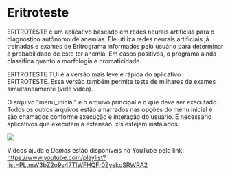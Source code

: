 # Eritroteste
ERITROTESTE é um aplicativo baseado em redes neurais artificias para o diagnóstico autônomo de anemias. Ele utiliza redes neurais artificiais já treinadas e exames de Eritrograma informados pelo usuário para determinar a probabilidade de este ter anemia. Em casos positivos, o programa ainda classifica quanto a morfologia e cromaticidade.

ERITROTESTE TUI é a versão mais leve e rápida do aplicativo ERITROTESTE. Essa versão também permite teste de milhares de exames simultaneamente (vide vídeo).

O arquivo "menu_inicial" é o arquivo principal e o que deve ser executado. Todos os outros arquivos estão amarrados nas opções do menu inicial e são chamados conforme execução e interação do usuário. É necessário aplicativos que executem a extensão .xls estejam instalados. 

[![](http://img.youtube.com/vi/4ks2omRj5us/0.jpg)](https://www.youtube.com/watch?v=34eTYqa1-Eg "")

Vídeos ajuda e *Demos* estão disponiveis no YouTube pelo link: https://www.youtube.com/playlist?list=PLtmW3bZ2o9s47TlWFHQFr0ZyekoSRWRA2
